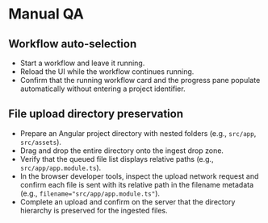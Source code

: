 # Manual QA

## Workflow auto-selection
- Start a workflow and leave it running.
- Reload the UI while the workflow continues running.
- Confirm that the running workflow card and the progress pane populate automatically without entering a project identifier.

## File upload directory preservation
- Prepare an Angular project directory with nested folders (e.g., `src/app`, `src/assets`).
- Drag and drop the entire directory onto the ingest drop zone.
- Verify that the queued file list displays relative paths (e.g., `src/app/app.module.ts`).
- In the browser developer tools, inspect the upload network request and confirm each file is sent with its relative path in the filename metadata (e.g., `filename="src/app/app.module.ts"`).
- Complete an upload and confirm on the server that the directory hierarchy is preserved for the ingested files.
